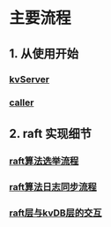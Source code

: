 # 主要流程

## 1. 从使用开始

### [kvServer](docs/流程/kvServer.md)

### [caller](流程/caller.md)

## 2. raft 实现细节

### [raft算法选举流程](流程/raft算法选举流程.md)

### [raft算法日志同步流程](流程/raft算法日志同步流程.md)

### [raft层与kvDB层的交互](流程/raft层与kvDB层的交互.md)

